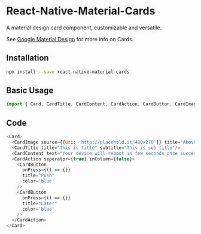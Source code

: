 # React-Native-Material-Cards
A material design card component, customizable and versatile.

See [Google Material Design](https://material.io/guidelines/components/cards.html) for more info on Cards.

## Installation

```sh
npm install --save react-native-material-cards
```

## Basic Usage

```javascript
import { Card, CardTitle, CardContent, CardAction, CardButton, CardImage } from 'react-native-material-cards'
```

## Code

```js
<Card>
  <CardImage source={{uri: 'http://placehold.it/480x270'}} title="Above all i am here"/>
  <CardTitle title="This is title" subtitle="This is sub title"/>
  <CardContent text="Your device will reboot in few seconds once successful, be patient meanwhile"/>
  <CardAction seperator={true} inColumn={false}>
    <CardButton
      onPress={() => {}}
      title="Push"
      color='blue'
    />
    <CardButton
      onPress={() => {}}
      title="Later"
      color='blue'
    />
  </CardAction>
</Card>
```
